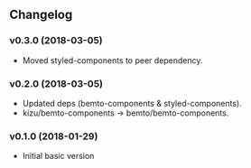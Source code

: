 ## Changelog

### v0.3.0 (2018-03-05)

- Moved styled-components to peer dependency.

### v0.2.0 (2018-03-05)

- Updated deps (bemto-components & styled-components).
- kizu/bemto-components → bemto/bemto-components.

### v0.1.0 (2018-01-29)

- Initial basic version
